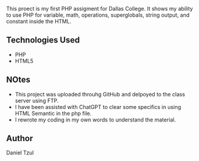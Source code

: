 This proect is my first PHP assigment for Dallas College. 
It shows my ability to use PHP for variable, math, operations, superglobals, string output, and constant inside the HTML.

## Technologies Used 
- PHP
- HTML5

## NOtes
- This project was uploaded throuhg GitHub and delpoyed to the class server using FTP.
- I have been assisted with ChatGPT to clear some specifics in using HTML Semantic in the php file.
- I rewrote my coding in my own words to understand the material. 

## Author 
Daniel Tzul

